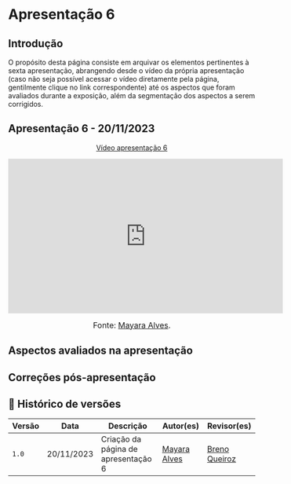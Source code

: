 # Apresentação 6

## Introdução

O propósito desta página consiste em arquivar os elementos pertinentes à sexta apresentação, abrangendo desde o vídeo da própria apresentação (caso não seja possível acessar o vídeo diretamente pela página, gentilmente clique no link correspondente) até os aspectos que foram avaliados durante a exposição, além da segmentação dos aspectos a serem corrigidos.

## Apresentação 6 - 20/11/2023

<p style="text-align: center"><a href="https://www.youtube.com/watch?v=DX0iffMFvxw" target="blanket">Vídeo apresentação 6</a></p>

<p style="text-align: center"><iframe width="560" height="315" src="https://www.youtube.com/embed/DX0iffMFvxw?si=1rx5l4HLq49Ahsou" title="YouTube video player" frameborder="0" allow="accelerometer; autoplay; clipboard-write; encrypted-media; gyroscope; picture-in-picture; web-share" allowfullscreen></iframe></p>

<font size="3"><p style="text-align: center">Fonte: [Mayara Alves](https://github.com/Mayara-tech).</p></font>

## Aspectos avaliados na apresentação

## Correções pós-apresentação

## 📑 Histórico de versões 

|   Versão  |    Data   | Descrição | Autor(es) | Revisor(es)|
| --------- | --------- | --------- | --------- | ---------- |
|   `1.0`   | 20/11/2023| Criação da página de apresentação 6 | [Mayara Alves](https://github.com/Mayara-tech) | [Breno Queiroz](https://github.com/breno06)|
